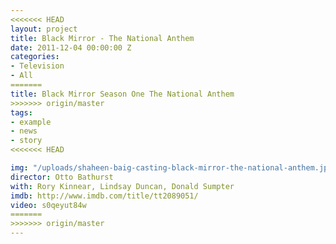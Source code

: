 ```yaml
---
<<<<<<< HEAD
layout: project
title: Black Mirror - The National Anthem
date: 2011-12-04 00:00:00 Z
categories:
- Television
- All
=======
title: Black Mirror Season One The National Anthem
>>>>>>> origin/master
tags:
- example
- news
- story
<<<<<<< HEAD

img: "/uploads/shaheen-baig-casting-black-mirror-the-national-anthem.jpg"
director: Otto Bathurst
with: Rory Kinnear, Lindsay Duncan, Donald Sumpter
imdb: http://www.imdb.com/title/tt2089051/
video: s0qeyut84w
=======
>>>>>>> origin/master
---
```


